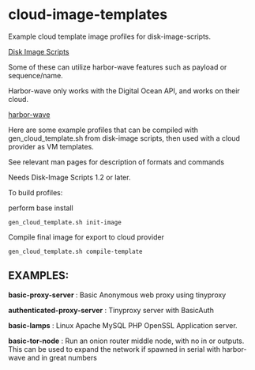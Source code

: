 # cloud-image-templates
Example cloud template image profiles for disk-image-scripts.

[Disk Image Scripts](https://github.com/GIJack/disk-image-scripts)

Some of these can utilize harbor-wave features such as payload or sequence/name.

Harbor-wave only works with the Digital Ocean API, and works on their cloud.

[harbor-wave](https://github.com/gijack/harbor-wave)

Here are some example profiles that can be compiled with gen\_cloud\_template.sh
from disk-image scripts, then used with a cloud provider as VM templates.

See relevant man pages for description of formats and commands

Needs Disk-Image Scripts 1.2 or later.

To build profiles:

perform base install
```
gen_cloud_template.sh init-image
```
Compile final image for export to cloud provider
```
gen_cloud_template.sh compile-template
```

EXAMPLES:
---------
**basic-proxy-server** : Basic Anonymous web proxy using tinyproxy

**authenticated-proxy-server** : Tinyproxy server with BasicAuth

**basic-lamps** : Linux Apache MySQL PHP OpenSSL Application server.

**basic-tor-node** : Run an onion router middle node, with no in or outputs.
This can be used to expand the network if spawned in serial with harbor-wave
and in great numbers
